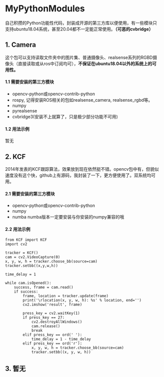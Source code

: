 # MyPythonModules
自己积攒的Python功能性代码，封装成开源的第三方库以便使用，有一些模块只支持ubuntu18.04系统，甚至20.04都不一定能正常使用。**（可恶的cvbridge）**

## 1. Camera
这个包可以支持读取文件夹中的图片集、普通摄像头、realsense系列的RGBD摄像头（直接读取或从ros中订阅均可），**不保证在ubuntu18.04以外的系统上的可用性。**

#### 1.1 需要安装的第三方模块
- opencv-python或opencv-contrib-python
- rospy, 记得安装ROS相关的包如realsense_camera, realsense_rgbd等。
- numpy
- pyrealsense
- cvbridge3(安装不上就算了，只是极少部分功能不可用)

#### 1.2 用法示例
暂无

## 2. KCF
2014年发表的KCF跟踪算法，效果放到现在依然挺不错。opencv包中有，但貌似速度没有这个快，github上有源码，我封装了一下，更方便使用了。双系统均可用。

#### 2.1 需要安装的第三方模块
- opencv-python或opencv-contrib-python
- numpy
- numba numba版本一定要安装与你安装的numpy兼容的哦

#### 2.2 用法示例
```python3
from KCF import KCF
import cv2

tracker = KCF()
cam = cv2.VideoCapture(0)
x, y, w, h = tracker.choose_bb(source=cam)
tracker.setbb((x,y,w,h))

time_delay = 1

while cam.isOpened():
    success, frame = cam.read()
    if success:
        frame, location = tracker.update(frame)
        print('\rlocation(x, y, w, h): %s' % location, end='')
        cv2.imshow('result', frame)
        
        press_key = cv2.waitKey(1)
        if press_key == 27:
            cv2.destroyAllWindows()
            cam.release()
            break
        elif press_key == ord(' '):
            time_delay = 1 - time_delay
        elif press_key == ord('r'):
            x, y, w, h = tracker.choose_bb(source=cam)
            tracker.setbb((x, y, w, h))

```

## 3. 暂无
